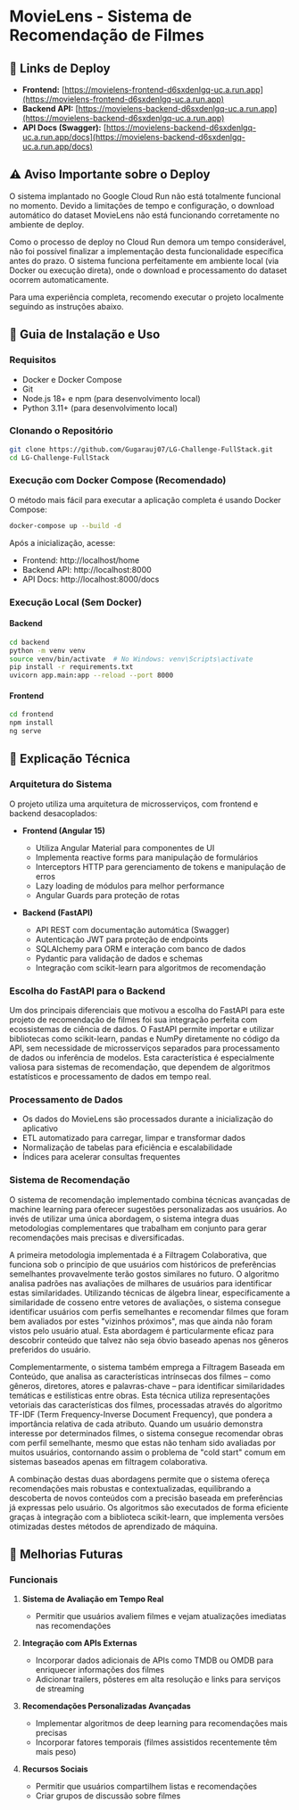 # MovieLens - Sistema de Recomendação de Filmes

## 📌 Links de Deploy

- **Frontend:** [https://movielens-frontend-d6sxdenlgq-uc.a.run.app](https://movielens-frontend-d6sxdenlgq-uc.a.run.app)
- **Backend API:** [https://movielens-backend-d6sxdenlgq-uc.a.run.app](https://movielens-backend-d6sxdenlgq-uc.a.run.app)
- **API Docs (Swagger):** [https://movielens-backend-d6sxdenlgq-uc.a.run.app/docs](https://movielens-backend-d6sxdenlgq-uc.a.run.app/docs)

## ⚠️ Aviso Importante sobre o Deploy

O sistema implantado no Google Cloud Run não está totalmente funcional no momento. Devido a limitações de tempo e configuração, o download automático do dataset MovieLens não está funcionando corretamente no ambiente de deploy.

Como o processo de deploy no Cloud Run demora um tempo considerável, não foi possível finalizar a implementação desta funcionalidade específica antes do prazo. O sistema funciona perfeitamente em ambiente local (via Docker ou execução direta), onde o download e processamento do dataset ocorrem automaticamente.

Para uma experiência completa, recomendo executar o projeto localmente seguindo as instruções abaixo.

## 📌 Guia de Instalação e Uso

### Requisitos

- Docker e Docker Compose
- Git
- Node.js 18+ e npm (para desenvolvimento local)
- Python 3.11+ (para desenvolvimento local)

### Clonando o Repositório

```bash
git clone https://github.com/Gugarauj07/LG-Challenge-FullStack.git
cd LG-Challenge-FullStack
```

### Execução com Docker Compose (Recomendado)

O método mais fácil para executar a aplicação completa é usando Docker Compose:

```bash
docker-compose up --build -d
```

Após a inicialização, acesse:
- Frontend: http://localhost/home
- Backend API: http://localhost:8000
- API Docs: http://localhost:8000/docs

### Execução Local (Sem Docker)

#### Backend

```bash
cd backend
python -m venv venv
source venv/bin/activate  # No Windows: venv\Scripts\activate
pip install -r requirements.txt
uvicorn app.main:app --reload --port 8000
```

#### Frontend

```bash
cd frontend
npm install
ng serve
```
## 📌 Explicação Técnica

### Arquitetura do Sistema

O projeto utiliza uma arquitetura de microsserviços, com frontend e backend desacoplados:

- **Frontend (Angular 15)**
  - Utiliza Angular Material para componentes de UI
  - Implementa reactive forms para manipulação de formulários
  - Interceptors HTTP para gerenciamento de tokens e manipulação de erros
  - Lazy loading de módulos para melhor performance
  - Angular Guards para proteção de rotas

- **Backend (FastAPI)**
  - API REST com documentação automática (Swagger)
  - Autenticação JWT para proteção de endpoints
  - SQLAlchemy para ORM e interação com banco de dados
  - Pydantic para validação de dados e schemas
  - Integração com scikit-learn para algoritmos de recomendação

### Escolha do FastAPI para o Backend

Um dos principais diferenciais que motivou a escolha do FastAPI para este projeto de recomendação de filmes foi sua integração perfeita com ecossistemas de ciência de dados. O FastAPI permite importar e utilizar bibliotecas como scikit-learn, pandas e NumPy diretamente no código da API, sem necessidade de microsserviços separados para processamento de dados ou inferência de modelos. Esta característica é especialmente valiosa para sistemas de recomendação, que dependem de algoritmos estatísticos e processamento de dados em tempo real.

### Processamento de Dados

- Os dados do MovieLens são processados durante a inicialização do aplicativo
- ETL automatizado para carregar, limpar e transformar dados
- Normalização de tabelas para eficiência e escalabilidade
- Índices para acelerar consultas frequentes

### Sistema de Recomendação

O sistema de recomendação implementado combina técnicas avançadas de machine learning para oferecer sugestões personalizadas aos usuários. Ao invés de utilizar uma única abordagem, o sistema integra duas metodologias complementares que trabalham em conjunto para gerar recomendações mais precisas e diversificadas.

A primeira metodologia implementada é a Filtragem Colaborativa, que funciona sob o princípio de que usuários com históricos de preferências semelhantes provavelmente terão gostos similares no futuro. O algoritmo analisa padrões nas avaliações de milhares de usuários para identificar estas similaridades. Utilizando técnicas de álgebra linear, especificamente a similaridade de cosseno entre vetores de avaliações, o sistema consegue identificar usuários com perfis semelhantes e recomendar filmes que foram bem avaliados por estes "vizinhos próximos", mas que ainda não foram vistos pelo usuário atual. Esta abordagem é particularmente eficaz para descobrir conteúdo que talvez não seja óbvio baseado apenas nos gêneros preferidos do usuário.

Complementarmente, o sistema também emprega a Filtragem Baseada em Conteúdo, que analisa as características intrínsecas dos filmes – como gêneros, diretores, atores e palavras-chave – para identificar similaridades temáticas e estilísticas entre obras. Esta técnica utiliza representações vetoriais das características dos filmes, processadas através do algoritmo TF-IDF (Term Frequency-Inverse Document Frequency), que pondera a importância relativa de cada atributo. Quando um usuário demonstra interesse por determinados filmes, o sistema consegue recomendar obras com perfil semelhante, mesmo que estas não tenham sido avaliadas por muitos usuários, contornando assim o problema de "cold start" comum em sistemas baseados apenas em filtragem colaborativa.

A combinação destas duas abordagens permite que o sistema ofereça recomendações mais robustas e contextualizadas, equilibrando a descoberta de novos conteúdos com a precisão baseada em preferências já expressas pelo usuário. Os algoritmos são executados de forma eficiente graças à integração com a biblioteca scikit-learn, que implementa versões otimizadas destes métodos de aprendizado de máquina.

## 📌 Melhorias Futuras

### Funcionais

1. **Sistema de Avaliação em Tempo Real**
   - Permitir que usuários avaliem filmes e vejam atualizações imediatas nas recomendações

2. **Integração com APIs Externas**
   - Incorporar dados adicionais de APIs como TMDB ou OMDB para enriquecer informações dos filmes
   - Adicionar trailers, pôsteres em alta resolução e links para serviços de streaming

3. **Recomendações Personalizadas Avançadas**
   - Implementar algoritmos de deep learning para recomendações mais precisas
   - Incorporar fatores temporais (filmes assistidos recentemente têm mais peso)

4. **Recursos Sociais**
   - Permitir que usuários compartilhem listas e recomendações
   - Criar grupos de discussão sobre filmes

